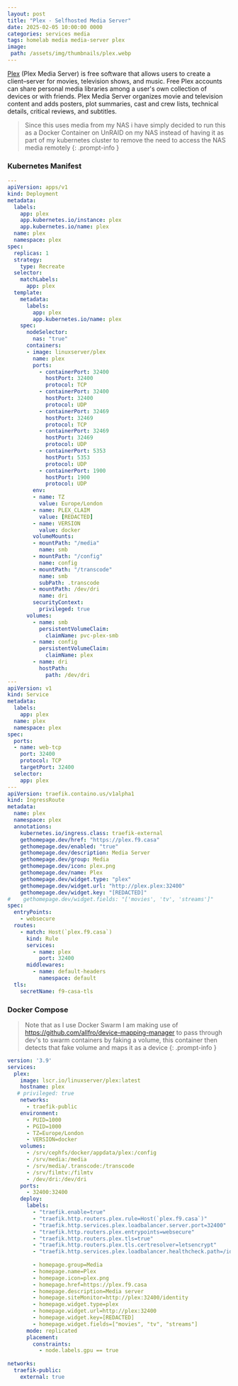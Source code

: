 ```yaml
---
layout: post
title: "Plex - Selfhosted Media Server"
date: 2025-02-05 10:00:00 0000
categories: services media
tags: homelab media media-server plex
image:
 path: /assets/img/thumbnails/plex.webp
---
```


[Plex](https://plex.tv/) (Plex Media Server) is free software that allows users to create a client–server for movies, television shows, and music. Free Plex accounts can share personal media libraries among a user's own collection of devices or with friends. Plex Media Server organizes movie and television content and adds posters, plot summaries, cast and crew lists, technical details, critical reviews, and subtitles.

> Since this uses media from my NAS i have simply decided to run this as a Docker Container on UnRAID on my NAS instead of having it as part of my kubernetes cluster to remove the need to access the NAS media remotely
{: .prompt-info }

### Kubernetes Manifest
```yaml
---
apiVersion: apps/v1
kind: Deployment
metadata:
  labels:
    app: plex
    app.kubernetes.io/instance: plex
    app.kubernetes.io/name: plex
  name: plex
  namespace: plex
spec:
  replicas: 1
  strategy:
    type: Recreate
  selector:
    matchLabels:
      app: plex
  template:
    metadata:
      labels:
        app: plex
        app.kubernetes.io/name: plex
    spec:
      nodeSelector:
        nas: "true"
      containers:
      - image: linuxserver/plex
        name: plex
        ports:
          - containerPort: 32400
            hostPort: 32400
            protocol: TCP
          - containerPort: 32400
            hostPort: 32400
            protocol: UDP
          - containerPort: 32469
            hostPort: 32469
            protocol: TCP
          - containerPort: 32469
            hostPort: 32469
            protocol: UDP
          - containerPort: 5353
            hostPort: 5353
            protocol: UDP
          - containerPort: 1900
            hostPort: 1900
            protocol: UDP
        env:
        - name: TZ
          value: Europe/London
        - name: PLEX_CLAIM
          value: [REDACTED]
        - name: VERSION
          value: docker
        volumeMounts:
        - mountPath: "/media"
          name: smb
        - mountPath: "/config"
          name: config
        - mountPath: "/transcode"
          name: smb
          subPath: .transcode
        - mountPath: /dev/dri
          name: dri
        securityContext:
          privileged: true
      volumes:
        - name: smb
          persistentVolumeClaim:
            claimName: pvc-plex-smb
        - name: config
          persistentVolumeClaim:
            claimName: plex
        - name: dri
          hostPath:
            path: /dev/dri
---
apiVersion: v1
kind: Service
metadata:
  labels:
    app: plex
  name: plex
  namespace: plex 
spec:
  ports:
  - name: web-tcp
    port: 32400
    protocol: TCP
    targetPort: 32400
  selector:
    app: plex
---
apiVersion: traefik.containo.us/v1alpha1
kind: IngressRoute
metadata:
  name: plex
  namespace: plex
  annotations: 
    kubernetes.io/ingress.class: traefik-external
    gethomepage.dev/href: "https://plex.f9.casa"
    gethomepage.dev/enabled: "true"
    gethomepage.dev/description: Media Server
    gethomepage.dev/group: Media
    gethomepage.dev/icon: plex.png
    gethomepage.dev/name: Plex
    gethomepage.dev/widget.type: "plex"
    gethomepage.dev/widget.url: "http://plex.plex:32400"
    gethomepage.dev/widget.key: "[REDACTED]"
#    gethomepage.dev/widget.fields: "['movies', 'tv', 'streams']"
spec:
  entryPoints:
    - websecure
  routes:
    - match: Host(`plex.f9.casa`)
      kind: Rule
      services:
        - name: plex
          port: 32400
      middlewares:
        - name: default-headers
          namespace: default
  tls:
    secretName: f9-casa-tls

```

### Docker Compose
> Note that as I use Docker Swarm I am making use of https://github.com/allfro/device-mapping-manager to pass through dev's to swarm containers by faking a volume, this container then detects that fake volume and maps it as a device
{: .prompt-info }
```yaml
version: '3.9'
services:
  plex:
    image: lscr.io/linuxserver/plex:latest
    hostname: plex
   # privileged: true
    networks:
      - traefik-public
    environment:
      - PUID=1000
      - PGID=1000
      - TZ=Europe/London
      - VERSION=docker
    volumes:
      - /srv/cephfs/docker/appdata/plex:/config
      - /srv/media:/media
      - /srv/media/.transcode:/transcode
      - /srv/filmtv:/filmtv
      - /dev/dri:/dev/dri
    ports:
      - 32400:32400
    deploy:
      labels:
        - "traefik.enable=true"
        - "traefik.http.routers.plex.rule=Host(`plex.f9.casa`)"
        - "traefik.http.services.plex.loadbalancer.server.port=32400"
        - "traefik.http.routers.plex.entrypoints=websecure"
        - "traefik.http.routers.plex.tls=true"
        - "traefik.http.routers.plex.tls.certresolver=letsencrypt"
        - "traefik.http.services.plex.loadbalancer.healthcheck.path=/identity"
        
        - homepage.group=Media
        - homepage.name=Plex
        - homepage.icon=plex.png
        - homepage.href=https://plex.f9.casa
        - homepage.description=Media server
        - homepage.siteMonitor=http://plex:32400/identity
        - homepage.widget.type=plex
        - homepage.widget.url=http://plex:32400
        - homepage.widget.key=[REDACTED]
        - homepage.widget.fields=["movies", "tv", "streams"]
      mode: replicated
      placement:
        constraints:
          - node.labels.gpu == true
      
networks:
  traefik-public:
    external: true
```
